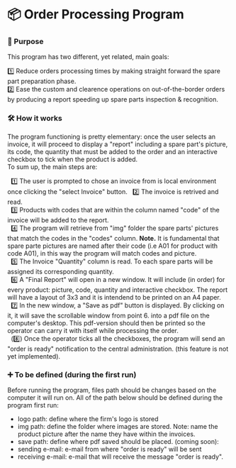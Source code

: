 # 📦 Order Processing Program 

### 🎯 Purpose
This program has two different, yet related, main goals:

1️⃣ Reduce orders processing times by making straight forward the spare part preparation phase.  
2️⃣ Ease the custom and clearence operations on out-of-the-border orders by producing a report speeding up spare parts inspection & recognition.

### 🛠️ How it works
The program functioning is pretty elementary: once the user selects an invoice, it will proceed to display a "report" including a spare part's picture, its code, the quantity that must be added to the order and an interactive checkbox to tick when the product is added.  
To sum up, the main steps are:

&nbsp;&nbsp;1️⃣ The user is prompted to chose an invoice from is local environment once clicking the "select Invoice" button. 
&nbsp;&nbsp;2️⃣ The invoice is retrived and read.  
&nbsp;&nbsp;3️⃣ Products with codes that are within the column named "code" of the invoice will be added to the report.  
&nbsp;&nbsp;4️⃣ The program will retrieve from "img" folder the spare parts' pictures that match the codes in the "codes" column. **Note.** It is fundamental that spare parte pictures are named after their code (i.e A01 for product with code A01), in this way the program will match codes and picture.  
&nbsp;&nbsp;5️⃣ The Invoice "Quantity" column is read. To each spare parts will be assigned its corresponding quantity.  
&nbsp;&nbsp;6️⃣ A "Final Report" will open in a new window. It will include (in order) for every product: picture, code, quantity and interactive checkbox. The report will have a layout of 3x3 and it is intendend to be printed on an A4 paper.
&nbsp;&nbsp;7️⃣ In the new window, a "Save as pdf" button is displayed. By clicking on it, it will save the scrollable window from point 6. into a pdf file on the computer's desktop. This pdf-version should then be printed so the operator can carry it with itself while processing the order.  
&nbsp;&nbsp;(8️⃣) Once the operator ticks all the checkboxes, the program will send an "order is ready" notification to the central administration. (this feature is not yet implemented).

### ➕ To be defined (during the first run)
Before running the program, files path should be changes based on the computer it will run on. All of the path below should be defined during the program first run:
* logo path: define where the firm's logo is stored
* img path: define the folder where images are stored. Note: name the product picture after the name they have within the invoices.
* save path: define where pdf saved should be placed.
(coming soon):
* sending e-mail: e-mail from where "order is ready" will be sent
* receiving e-mail: e-mail that will receive the message "order is ready".






